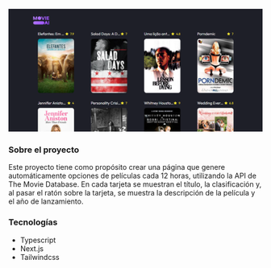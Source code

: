 ![img](https://raw.githubusercontent.com/gleysonabreu/ota/main/imgs/movieai.png)

### Sobre el proyecto

Este proyecto tiene como propósito crear una página que genere automáticamente opciones de películas cada 12 horas, utilizando la API de The Movie Database. En cada tarjeta se muestran el título, la clasificación y, al pasar el ratón sobre la tarjeta, se muestra la descripción de la película y el año de lanzamiento.

### Tecnologías

- Typescript
- Next.js
- Tailwindcss
